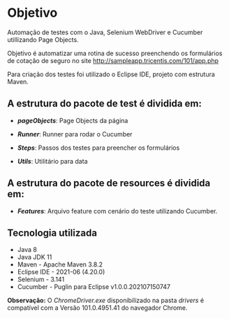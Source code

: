 # Objetivo

Automação de testes com o Java, Selenium WebDriver e Cucumber utillizando Page Objects.

Objetivo é automatizar uma rotina de sucesso preenchendo os formulários de cotação de seguro no site http://sampleapp.tricentis.com/101/app.php

Para criação dos testes foi utilizado o Eclipse IDE, projeto com estrutura Maven.

## A estrutura do pacote de test é dividida em: 

* ***pageObjects***: Page Objects da página

* ***Runner***: Runner para rodar o Cucumber

* ***Steps***: Passos dos testes para preencher os formulários

* ***Utils***: Utilitário para data

## A estrutura do pacote de resources é dividida em: 

* ***Features***: Arquivo feature com cenário do teste utilizando Cucumber.
 
## Tecnologia utilizada 

- Java 8
- Java JDK 11
- Maven - Apache Maven 3.8.2
- Eclipse IDE - 2021-06 (4.20.0)
- Selenium - 3.141
- Cucumber - Puglin para Eclipse	v1.0.0.202107150747

**Observação:** O _ChromeDriver.exe_ disponibilizado na pasta _drivers_ é compatível com a Versão 101.0.4951.41 do navegador Chrome.




